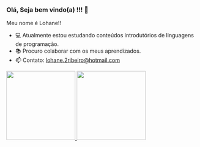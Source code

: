 ### Olá, Seja bem vindo(a) !!! 👋

  Meu nome é Lohane!!
- 💻 Atualmente estou estudando conteúdos introdutórios de linguagens de programação.
- 📚 Procuro colaborar com os meus aprendizados.
- 📫 Contato: lohane.2ribeiro@hotmail.com

<div>
<a href="https://github.com/LOHANERIBEIRO">
<img height="180em" src="https://github-readme-stats.vercel.app/api/top-langs/?username=LOHANERIBEIRO&layout=compact&langs_count=7&theme=gotham"/>
<img height="180em" src="https://github-readme-stats.vercel.app/api?username=LOHANERIBEIRO&show_icons=true&theme=gotham&include_all_commits=true&count_private=true"/>
</div>
